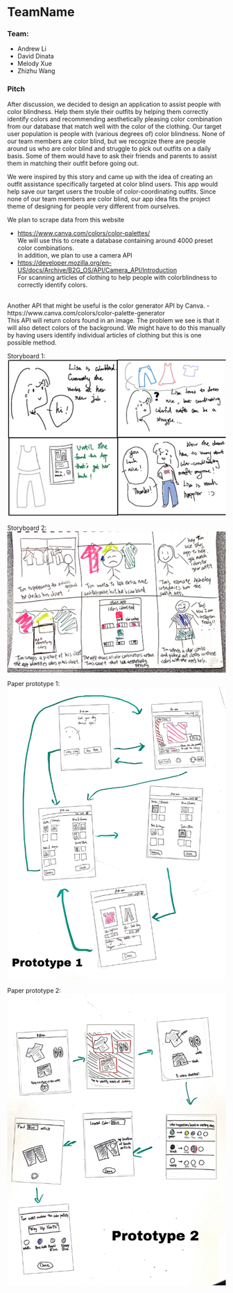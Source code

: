 # TeamName
### Team:
- Andrew Li
- David Dinata
- Melody Xue
- Zhizhu Wang

### Pitch 
After discussion, we decided to design an application to assist people with color blindness. Help them style their outfits by helping them correctly identify colors and recommending aesthetically pleasing color combination from our database that match well with the color of the clothing. Our target user population is people with (various degrees of) color blindness.  None of our team members are color blind, but we recognize there are people around us who are color blind and struggle to pick out outfits on a daily basis.  Some of them would have to ask their friends and parents to assist them in matching their outfit before going out. 

We were inspired by this story and came up with the idea of creating an outfit assistance specifically targeted at color blind users.  This app would help save our target users the trouble of color-coordinating outfits.  Since none of our team members are color blind, our app idea fits the project theme of designing for people very different from ourselves. 

We plan to scrape data from this website 
- https://www.canva.com/colors/color-palettes/ <br/>
We will use this to create a database containing around 4000 preset color combinations. <br/>
In addition, we plan to use a camera API 
- https://developer.mozilla.org/en-US/docs/Archive/B2G_OS/API/Camera_API/Introduction <br/>
For scanning articles of clothing to help people with colorblindness to correctly identify colors.
<br/>
Another API that might be useful is the color generator API by Canva.
- https://www.canva.com/colors/color-palette-generator <br/>
This API will return colors found in an image. The problem we see is that  it will also detect colors of the background. We might have to do this manually by having users identify individual articles of clothing but this is one possible method.<br/>


Storyboard 1:
![Storyboard 1](storyboard1.jpg)

Storyboard 2:
![Storyboard 2](storyboard2.jpg)

Paper prototype 1:
![Paper prototype 1](Paper1.JPEG)

Paper prototype 2:
![Paper prototype 2](Paper2.JPEG)

